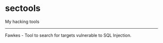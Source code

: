 # sectools

My hacking tools

<hr>

Fawkes - Tool to search for targets vulnerable to SQL Injection.
